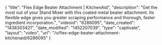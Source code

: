 {
    "title": "Flex Edge Beater Attachment | KitchenAid",
    "description": "Get the most out of your Stand Mixer with this coated metal beater attachment. Its flexible edge gives you greater scraping performance and thorough, faster ingredient incorporation.",
    "videoid": "6286095",
    "date_created": "1438303421",
    "date_modified": "1452207039",
    "type": "captivate",
    "layout": "video",
    "url": "\/v\/flex-edge-beater-attachment-kitchenaid\/6286095"
}